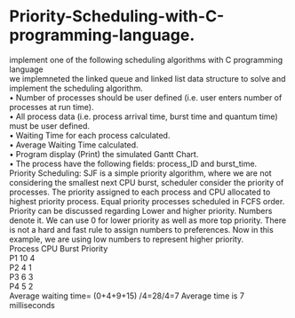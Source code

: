# Priority-Scheduling-with-C-programming-language.
implement one of the following scheduling algorithms with C programming language <br />
we implemneted the linked queue and linked list data structure to solve and implement the scheduling algorithm.<br />
• Number of processes should be user defined (i.e. user enters number of processes at run time).<br />
• All process data (i.e. process arrival time, burst time and quantum time) must be user defined.<br />
• Waiting Time for each process calculated.<br />
• Average Waiting Time calculated.<br />
• Program  display (Print) the simulated Gantt Chart.<br />
• The process  have the following fields: process_ID and burst_time.<br />
Priority Scheduling: SJF is a simple priority algorithm, where we are not considering the smallest next CPU burst, scheduler consider the priority of processes. The priority assigned to each process and CPU allocated to highest priority process. Equal priority processes scheduled in FCFS order.
Priority can be discussed regarding Lower and higher priority. Numbers denote it. We can use 0 for lower priority as well as more top priority. There is not a hard and fast rule to assign numbers to preferences.
Now in this example, we are using low numbers to represent higher priority.<br />
Process CPU Burst Priority <br />
P1       10          4 <br />
P2       4           1 <br />
P3       6           3 <br />
P4       5           2 <br />
Average waiting time= (0+4+9+15) /4=28/4=7
Average time is 7 milliseconds
